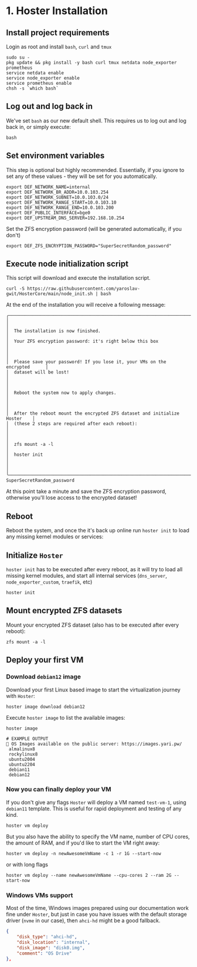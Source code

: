 # 1. Hoster Installation

## Install project requirements

Login as root and install `bash`, `curl` and `tmux`

```shell
sudo su -
pkg update && pkg install -y bash curl tmux netdata node_exporter prometheus
service netdata enable
service node_exporter enable
service prometheus enable
chsh -s `which bash`
```

## Log out and log back in

We've set `bash` as our new default shell. This requires us to log out and log back in, or simply execute:

```shell
bash
```

## Set environment variables

This step is optional but highly recommended. Essentially, if you ignore to set any of these values - they will be set for you automatically.

```shell
export DEF_NETWORK_NAME=internal
export DEF_NETWORK_BR_ADDR=10.0.103.254
export DEF_NETWORK_SUBNET=10.0.103.0/24
export DEF_NETWORK_RANGE_START=10.0.103.10
export DEF_NETWORK_RANGE_END=10.0.103.200
export DEF_PUBLIC_INTERFACE=bge0
export DEF_UPSTREAM_DNS_SERVER=192.168.10.254
```

Set the ZFS encryption password (will be generated automatically, if you don't)

```shell
export DEF_ZFS_ENCRYPTION_PASSWORD="SuperSecretRandom_password"
```

## Execute node initialization script

This script will download and execute the installation script.

```shell
curl -S https://raw.githubusercontent.com/yaroslav-gwit/HosterCore/main/node_init.sh | bash
```

At the end of the installation you will receive a following message:

```text
╭────────────────────────────────────────────────────────────────────────────╮
│                                                                            │
│  The installation is now finished.                                         │
│  Your ZFS encryption password: it's right below this box                   │
│                                                                            │
│  Please save your password! If you lose it, your VMs on the encrypted      │
│  dataset will be lost!                                                     │
│                                                                            │
│  Reboot the system now to apply changes.                                   │
│                                                                            │
│  After the reboot mount the encrypted ZFS dataset and initialize Hoster    │
│  (these 2 steps are required after each reboot):                           │
│                                                                            │
│  zfs mount -a -l                                                           │
│  hoster init                                                               │
│                                                                            │
╰────────────────────────────────────────────────────────────────────────────╯
SuperSecretRandom_password
```

At this point take a minute and save the ZFS encryption password, otherwise you'll lose access to the encrypted dataset!

## Reboot

Reboot the system, and once the it's back up online run `hoster init` to load any missing kernel modules or services:

## Initialize `Hoster`

`hoster init` has to be executed after every reboot, as it will try to load all missing kernel modules, and start all internal services (`dns_server`, `node_exporter_custom`, `traefik`, etc)

```shell
hoster init
```

## Mount encrypted ZFS datasets

Mount your encrypted ZFS dataset (also has to be executed after every reboot):

```shell
zfs mount -a -l
```

## Deploy your first VM

### Download `debian12` image

Download your first Linux based image to start the virtualization journey with `Hoster`:

```shell
hoster image download debian12
```

Execute `hoster image` to list the available images:

```text
hoster image

# EXAMPLE OUTPUT
🔗 OS Images available on the public server: https://images.yari.pw/
 almalinux8
 rockylinux8
 ubuntu2004
 ubuntu2204
 debian11
 debian12
```

### Now you can finally deploy your VM

If you don't give any flags `Hoster` will deploy a VM named `test-vm-1`, using `debian11` template. This is useful for rapid deployment and testing of any kind.

```shell
hoster vm deploy
```

But you also have the ability to specify the VM name, number of CPU cores, the amount of RAM, and if you'd like to start the VM right away:

```shell
hoster vm deploy -n newAwesomeVmName -c 1 -r 1G --start-now
```

or with long flags

```shell
hoster vm deploy --name newAwesomeVmName --cpu-cores 2 --ram 2G --start-now
```

### Windows VMs support

Most of the time, Windows images prepared using our documentation work fine under `Hoster`, but just in case you have issues with the default storage driver (`nvme` in our case), then `ahci-hd` might be a good fallback.

```json
{
    "disk_type": "ahci-hd",
    "disk_location": "internal",
    "disk_image": "disk0.img",
    "comment": "OS Drive"
},
```
